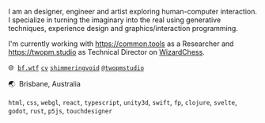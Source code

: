 I am an designer, engineer and artist exploring human-computer interaction. I specialize in turning the imaginary into the real using generative techniques, experience design and graphics/interaction programming.

I'm currently working with https://common.tools as a Researcher and https://twopm.studio as Technical Director on [WizardChess](https://store.steampowered.com/app/1274210/WizardChess/).

🌐&nbsp; [`bf.wtf`](https://bf.wtf)
[`cv`](https://cv.bf.wtf)
[`shimmeringvoid`](https://shimmeringvoid.substack.com/)
[`@twopmstudio`](https://twitter.com/@twopmstudio)

🌏&nbsp; Brisbane, Australia

`html`, `css`, `webgl`, `react`, `typescript`, `unity3d`, `swift`, `fp`, `clojure`, `svelte`, `godot`, `rust`, `p5js`, `touchdesigner` <br/>
